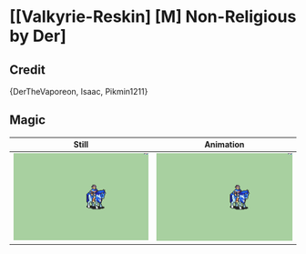 # [\[Valkyrie-Reskin\] \[M\] Non-Religious by Der]

## Credit

{DerTheVaporeon, Isaac, Pikmin1211}

## Magic

| Still | Animation |
| :---: | :-------: |
| ![Magic still](./Magic_000.png) | ![Magic animation](./Magic.gif) |
